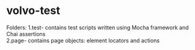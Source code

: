 # volvo-test
Folders:
1.test- contains test scripts written using Mocha framework and Chai assertions\
2.page- contains page objects: element locators and actions

